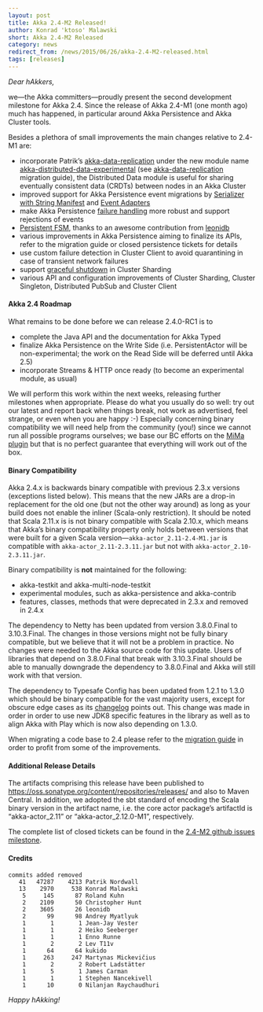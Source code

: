 ```yaml
---
layout: post
title: Akka 2.4-M2 Released!
author: Konrad 'ktoso' Malawski
short: Akka 2.4-M2 Released
category: news
redirect_from: /news/2015/06/26/akka-2.4-M2-released.html
tags: [releases]
---
```


*Dear hAkkers,*

we—the Akka committers—proudly present the second development milestone for Akka 2.4. Since the release of Akka 2.4-M1 (one month ago) much has happened, in particular around Akka Persistence and Akka Cluster tools.

Besides a plethora of small improvements the main changes relative to 2.4-M1 are:

* incorporate Patrik’s [akka-data-replication](https://github.com/patriknw/akka-data-replication) under the new module name [akka-distributed-data-experimental](https://doc.akka.io/docs/akka/2.4/scala/distributed-data.html) (see [akka-data-replication](https://github.com/patriknw/akka-data-replication) migration guide), the Distributed Data module is useful for sharing eventually consistent data (CRDTs) between nodes in an Akka Cluster
* improved support for Akka Persistence event migrations by [Serializer with String Manifest](https://doc.akka.io/docs/akka/2.4/scala/serialization.html#Serializer_with_String_Manifest) and [Event Adapters](https://doc.akka.io/docs/akka/2.4/scala/persistence.html#Event_Adapters)
* make Akka Persistence [failure handling](https://doc.akka.io/docs/akka/2.4/scala/persistence.html#Failures) more robust and support rejections of events
* [Persistent FSM](https://doc.akka.io/docs/akka/2.4/scala/persistence.html#Persistent_FSM), thanks to an awesome contribution from [leonidb](https://github.com/leonidb) 
* various improvements in Akka Persistence aiming to finalize its APIs, refer to the migration guide or closed persistence tickets for details
* use custom failure detection in Cluster Client to avoid quarantining in case of transient network failures
* support [graceful shutdown](https://doc.akka.io/docs/akka/2.4/scala/cluster-sharding.html#Graceful_Shutdown) in Cluster Sharding 
* various API and configuration improvements of Cluster Sharding, Cluster Singleton, Distributed PubSub and Cluster Client

#### Akka 2.4 Roadmap ####

What remains to be done before we can release 2.4.0-RC1 is to

* complete the Java API and the documentation for Akka Typed
* finalize Akka Persistence on the Write Side (i.e. PersistentActor will be non-experimental; the work on the Read Side will be deferred until Akka 2.5)
* incorporate Streams & HTTP once ready (to become an experimental module, as usual)

We will perform this work within the next weeks, releasing further milestones when appropriate. Please do what you usually do so well: try out our latest and report back when things break, not work as advertised, feel strange, or even when you are happy :-) Especially concerning binary compatibility we will need help from the community (you!) since we cannot run all possible programs ourselves; we base our BC efforts on the [MiMa plugin](https://github.com/typesafehub/migration-manager) but that is no perfect guarantee that everything will work out of the box.

#### Binary Compatibility ####

Akka 2.4.x is backwards binary compatible with previous 2.3.x versions (exceptions listed below). This means that the new JARs are a drop-in replacement for the old one (but not the other way around) as long as your build does not enable the inliner (Scala-only restriction). It should be noted that Scala 2.11.x is is not binary compatible with Scala 2.10.x, which means that Akka’s binary compatibility property only holds between versions that were built for a given Scala version—`akka-actor_2.11-2.4-M1.jar` is compatible with `akka-actor_2.11-2.3.11.jar` but not with `akka-actor_2.10-2.3.11.jar`.

Binary compatibility is **not** maintained for the following:

* akka-testkit and akka-multi-node-testkit
* experimental modules, such as akka-persistence and akka-contrib
* features, classes, methods that were deprecated in 2.3.x and removed in 2.4.x

The dependency to Netty has been updated from version 3.8.0.Final to 3.10.3.Final. The changes in those versions might not be fully binary compatible, but we believe that it will not be a problem in practice. No changes were needed to the Akka source code for this update. Users of libraries that depend on 3.8.0.Final that break with 3.10.3.Final should be able to manually downgrade the dependency to 3.8.0.Final and Akka will still work with that version.

The dependency to Typesafe Config has been updated from 1.2.1 to 1.3.0 which should be binary compatible for the vast majority users, except for obscure edge cases as its [changelog](https://github.com/typesafehub/config/blob/master/NEWS.md#130-may-8-2015) points out. This change was made in order in order to use new JDK8 specific features in the library as well as to align Akka with Play which is now also depending on 1.3.0.

When migrating a code base to 2.4 please refer to the [migration guide](https://doc.akka.io/docs/akka/2.4/project/migration-guide-2.3.x-2.4.x.html) in order to profit from some of the improvements.

#### Additional Release Details ####

The artifacts comprising this release have been published to https://oss.sonatype.org/content/repositories/releases/ and also to Maven Central. In addition, we adopted the sbt standard of encoding the Scala binary version in the artifact name, i.e. the core actor package’s artifactId is “akka-actor_2.11” or “akka-actor_2.12.0-M1”, respectively.

The complete list of closed tickets can be found in the [2.4-M2 github issues milestone](https://github.com/akka/akka/issues?q=milestone%3A2.4-M2).

#### Credits ####

    commits added removed
       41   47287    4213 Patrik Nordwall
       13    2970     538 Konrad Malawski
        5     145      87 Roland Kuhn
        2    2109      50 Christopher Hunt
        2    3605      26 leonidb
        2      99      98 Andrey Myatlyuk
        1       1       1 Jean-Jay Vester
        1       1       2 Heiko Seeberger
        1       1       1 Enno Runne
        1       2       2 Lev T11v
        1      64      64 kukido
        1     263     247 Martynas Mickevičius
        1       2       2 Robert Ladstätter
        1       5       1 James Carman
        1       1       1 Stephen Nancekivell
        1      10       0 Nilanjan Raychaudhuri

*Happy hAkking!*
